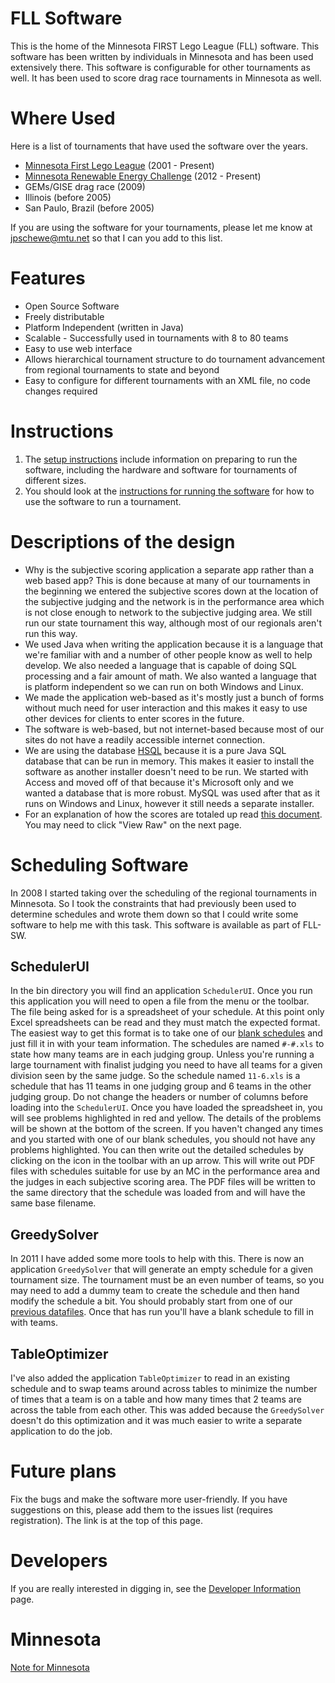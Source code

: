 FLL Software
============
This is the home of the Minnesota FIRST Lego League (FLL) software. This software has been written by individuals in Minnesota and has been used extensively there. This software is configurable for other tournaments as well. It has been used to score drag race tournaments in Minnesota as well.

Where Used
==========
Here is a list of tournaments that have used the software over the years.

  * [Minnesota First Lego League](http://hightechkids.org/programs/mn-first-lego-league-grades-4-9) (2001 - Present)
  * [Minnesota Renewable Energy Challenge](http://hightechkids.org/programs/mn-renewable-energy-challenge-4-12-grade) (2012 - Present)
  * GEMs/GISE drag race (2009)
  * Illinois (before 2005)
  * San Paulo, Brazil (before 2005)

If you are using the software for your tournaments, please let me know
at jpschewe@mtu.net so that I can you add to this list.

Features
========
  * Open Source Software
  * Freely distributable
  * Platform Independent (written in Java)
  * Scalable - Successfully used in tournaments with 8 to 80 teams
  * Easy to use web interface
  * Allows hierarchical tournament structure to do tournament advancement from regional tournaments to state and beyond
  * Easy to configure for different tournaments with an XML file, no code changes required

Instructions
============
  1. The [setup instructions](SetupInstructions.md) include information on preparing to run the software, including the hardware and software for tournaments of different sizes.
  1. You should look at the [instructions for running the software](InstructionsForRunningTheSoftware.md) for how to use the software to run a tournament.


Descriptions of the design
==========================
  * Why is the subjective scoring application a separate app rather than a web based app? This is done because at many of our tournaments in the beginning we entered the subjective scores down at the location of the subjective judging and the network is in the performance area which is not close enough to network to the subjective judging area. We still run our state tournament this way, although most of our regionals aren't run this way.
  * We used Java when writing the application because it is a language that we're familiar with and a number of other people know as well to help develop. We also needed a language that is capable of doing SQL processing and a fair amount of math. We also wanted a language that is platform independent so we can run on both Windows and Linux.
  * We made the application web-based as it's mostly just a bunch of forms without much need for user interaction and this makes it easy to use other devices for clients to enter scores in the future.
  * The software is web-based, but not internet-based because most of our sites do not have a readily accessible internet connection.
  * We are using the database     [HSQL](http://www.hsqldb.org/) because it is a pure Java SQL database that can be run in memory. This makes it easier to install the software as another installer doesn't need to be run. We started with Access and moved off of that because it's Microsoft only and we wanted a database that is more robust. MySQL was used after that as it runs on Windows and Linux, however it still needs a separate installer.
  * For an explanation of how the scores are totaled up read [this document](ScoreExplaination.pdf). You may need to click "View Raw" on the next page.

Scheduling Software
===================
In 2008 I started taking over the scheduling of the regional tournaments in Minnesota. So I took the constraints that had previously been used to determine schedules and wrote them down so that I could write some software to help me with this task. This software is available as part of FLL-SW. 

SchedulerUI
-----------
In the bin directory you will find an application `SchedulerUI`. Once you run this application you will need to open a file from the menu or the toolbar. The file being asked for is a spreadsheet of your schedule. At this point only Excel spreadsheets can be read and they must match the expected format. The easiest way to get this format is to take one of our [blank schedules](../../scheduling/datafiles) and just fill it in with your team information. The schedules are named `#-#.xls` to state how many teams are in each judging group. Unless you're running a large tournament with finalist judging you need to have all teams for a given division seen by the same judge. So the schedule named `11-6.xls` is a schedule that has 11 teams in one judging group and 6 teams in the other judging group. Do not change the headers or number of columns before loading into the `SchedulerUI`. Once you have loaded the spreadsheet in, you will see problems highlighted in red and yellow. The details of the problems will be shown at the bottom of the screen. If you haven't changed any times and you started with one of our blank schedules, you should not have any problems highlighted. You can then write out the detailed schedules by clicking on the icon in the toolbar with an up arrow. This will write out PDF files with schedules suitable for use by an MC in the performance area and the judges in each subjective scoring area. The PDF files will be written to the same directory that the schedule was loaded from and will have the same base filename.

GreedySolver
------------
In 2011 I have added some more tools to help with this. There is now an application `GreedySolver` that will generate an empty schedule for a given tournament size. The tournament must be an even number of teams, so you may need to add a dummy team to create the schedule and then hand modify the schedule a bit. You should probably start from one of our [previous datafiles](../../scheduling/datafiles). Once that has run you'll have a blank schedule to fill in with teams. 

TableOptimizer
--------------
I've also added the application `TableOptimizer` to read in an existing schedule and to swap teams around across tables to minimize the number of times that a team is on a table and how many times that 2 teams are across the table from each other. This was added because the `GreedySolver` doesn't do this optimization and it was much easier to write a separate application to do the job.


Future plans
============
Fix the bugs and make the software more user-friendly. If you have suggestions on this, please add them to the issues list (requires registration). The link is at the top of this page.

Developers
==========
If you are really interested in digging in, see the [Developer Information](DeveloperInformation.md) page.

Minnesota
=========
[Note for Minnesota](MinnesotaNotes)
